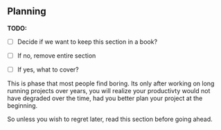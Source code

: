 ## Planning

**TODO:**

* [ ] Decide if we want to keep this section in a book?
* [ ] If no, remove entire section
* [ ] If yes, what to cover?



This is phase that most people find boring. Its only after working on long running projects over years, you will realize your productivty would not have degraded over the time, had you better plan your project at the beginning.

So unless you wish to regret later, read this section before going ahead.

